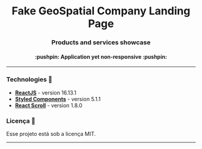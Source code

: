 <h1 align="center"> Fake GeoSpatial Company Landing Page  </h1>
<h3 align="center"> Products and services showcase </h2>
                  
<h4 align="center"> :pushpin: Application yet non-responsive :pushpin: </h4>

---
### Technologies :rocket:
- **[ReactJS](https://reactjs.org/)** - version 16.13.1
- **[Styled Components](https://styled-components.com/)** - version 5.1.1
- **[React Scroll](https://www.npmjs.com/package/react-scroll)** - version 1.8.0

### Licença :moyai:
Esse projeto está sob a licença MIT.

---